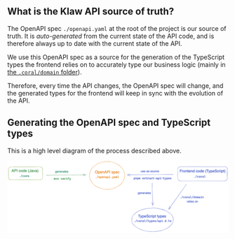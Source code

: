 ## What is the Klaw API source of truth?

The OpenAPI spec `./openapi.yaml` at the root of the project is our source of truth. It is _auto-generated_ from the current state of the API code, and is therefore always up to date with the current state of the API.

We use this OpenAPI spec as a source for the generation of the TypeScript types the frontend relies on to accurately type our business logic (mainly in [the `.coral/domain` folder](../coral/docs/directory-structure.md#first-level-domain-folder)).

Therefore, every time the API changes, the OpenAPI spec will change, and the generated types for the frontend will keep in sync with the evolution of the API.

## Generating the OpenAPI spec and TypeScript types

This is a high level diagram of the process described above.

![Diagram illustrating the flow described in the previous paragraph](./generation_schema.png)
